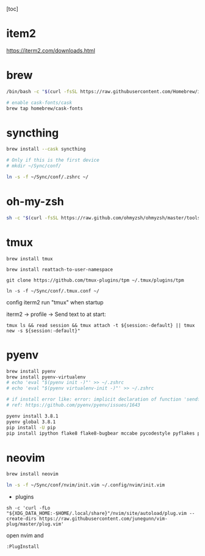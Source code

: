 [toc]
# item2
https://iterm2.com/downloads.html

# brew
``` zsh 
/bin/bash -c "$(curl -fsSL https://raw.githubusercontent.com/Homebrew/install/master/install.sh)"

# enable cask-fonts/cask
brew tap homebrew/cask-fonts
``` 

# syncthing
``` zsh 
brew install --cask syncthing

# Only if this is the first device
# mkdir ~/Sync/conf/

ln -s -f ~/Sync/conf/.zshrc ~/
```

# oh-my-zsh
``` zsh
sh -c "$(curl -fsSL https://raw.github.com/ohmyzsh/ohmyzsh/master/tools/install.sh)"
```

# tmux
```
brew install tmux

brew install reattach-to-user-namespace

git clone https://github.com/tmux-plugins/tpm ~/.tmux/plugins/tpm

ln -s -f ~/Sync/conf/.tmux.conf ~/
```
config iterm2 run "tmux" when startup

iterm2 -> profile -> Send text to at start: 
```
tmux ls && read session && tmux attach -t ${session:-default} || tmux  new -s ${session:-default}"
```
# pyenv
``` zsh
brew install pyenv
brew install pyenv-virtualenv
# echo 'eval "$(pyenv init -)"' >> ~/.zshrc
# echo 'eval "$(pyenv virtualenv-init -)"' >> ~/.zshrc

# if install error like: error: implicit declaration of function 'sendfile' is invalid in C99
# ref: https://github.com/pyenv/pyenv/issues/1643

pyenv install 3.8.1
pyenv global 3.8.1
pip install -U pip
pip install ipython flake8 flake8-bugbear mccabe pycodestyle pyflakes python-lsp-server

```

# neovim
``` zsh
brew install neovim

ln -s -f ~/Sync/conf/nvim/init.vim ~/.config/nvim/init.vim
```
* plugins
```
sh -c 'curl -fLo "${XDG_DATA_HOME:-$HOME/.local/share}"/nvim/site/autoload/plug.vim --create-dirs https://raw.githubusercontent.com/junegunn/vim-plug/master/plug.vim'
```
open nvim and
```
:PlugInstall
```
